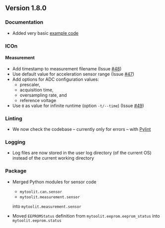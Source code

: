 ## Version 1.8.0

### Documentation

- Added very basic [example code](https://mytoolit.github.io/ICOc/#code-examples)

### ICOn

#### Measurement

- Add timestamp to measurement filename (Issue [#48](https://github.com/MyTooliT/ICOc/issues/48))
- Use default value for acceleration sensor range (Issue [#47](https://github.com/MyTooliT/ICOc/issues/47))
- Add options for ADC configuration values:
  - prescaler,
  - acquisition time,
  - oversampling rate, and
  - reference voltage
- Use `0` as value for infinite runtime (option `-t/--time`) (Issue [#49](https://github.com/MyTooliT/ICOc/issues/49))

### Linting

- We now check the codebase – currently only for errors – with [Pylint](https://github.com/PyCQA/pylint)

### Logging

- Log files are now stored in the user log directory (of the current OS) instead of the current working directory

### Package

- Merged Python modules for sensor code

  - `mytoolit.can.sensor`
  - `mytoolit.measurement.sensor`

  into `mytoolit.measurement.sensor`

- Moved `EEPROMStatus` definition from `mytoolit.eeprom.eeprom_status` into `mytoolit.eeprom.status`
